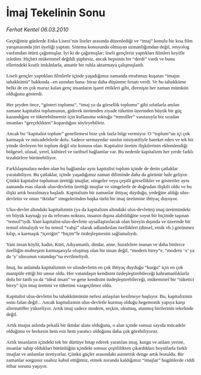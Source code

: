 # İmaj Tekelinin Sonu

*Ferhat Kentel 06.03.2010*

<div class="yazi"><font face="MetaPlusBookRomanTi" size="2"><font face="MetaPlusBookRomanTi" size="2">
<p align="left">Geçtiğimiz günlerde Enka Lisesi’nin liseler arasında düzenlediği ve “imaj” konulu bir kısa film yarışmasında jüri üyeliği yaptım. Sinema konusunda olmayan uzmanlığımdan değil, sosyolog vasfımdan ötürü çağırmışlar. İyi ki de çağırmışlar; liseli gençlerin yaptıkları filmleri keyifle izledim. Hiçbiri mükemmel değildi şüphesiz, ancak hepsinin bir “derdi” vardı ve bunu ellerindeki kısıtlı imkânlarla, amatör bir ruhla aktarmaya çalışmışlardı.</p>
<p align="left">Liseli gençler yaptıkları filmlerle içinde yaşadığımız zamanda etrafımızı kuşatan “imajın tahakkümü” hakkında –en azından bana- biraz daha düşünme fırsatı verdi. Ve bu tahakküme belki de en çok maruz kalan genç insanların işaret ettikleri gibi, direnişin her zaman mümkün olduğunu gösterdi.</p>
<p align="left">Her şeyden önce, “gösteri toplumu”, “imaj ya da görsellik toplumu” gibi sıfatlarla anılan zamane kapitalist toplumunun, giderek üretimden ziyade tüketim üzerinden büyük bir güç kazandığını ve tüketebilmemiz için kullanıma soktuğu “temsiller” vasıtasıyla biz sıradan insanları “gerçeklikten” kopardığını söyleyebiliriz.</p>
<p align="left">Ancak bu “kapitalist toplum” genellemesi bize çok fazla bilgi vermiyor. O “toplum”un içi çok karmaşık ve mücadelelerle dolu. Sadece sermayedar sınıfın inisiyatifiyle hareket eden ve tek bir yönde ilerleyen bir toplum değil söz konusu olan. Kapitalist üretim ilişkilerinin eklemlendiği bölgesel, ulusal, yerel, kültürel ve tarihsel bağlamlar var. Bu nedenle kapitalizm her yerde farklı tezahürlere bürünebiliyor.</p>
<p align="left">Farklılaşmalara neden olan bu bağlamlar aynı kapitalist toplum içinde de derin çatlaklar yaratabiliyor. Bu çatlaklar, içinde yaşadığımız zaman diliminde daha da görünür hale geliyor. Çünkü kapitalist toplumun ürettiği imajlar, simgeler veya çeşitli görsellikler ve gösteriler aynı zamanda esas olarak ulus-devletin ürettiği imajlar ve simgelerle de doğrudan ilişkili oldu ve bu ilişki artık bozulmaya başladı. Kapitalizm bir zamanlar ihtiyaç duyduğu, yedeğine aldığı ulus-devletin ve onun “iktidar” simgelerinden başka türlü bir imaj üretimine ihtiyaç duyuyor.</p>
<p align="left">Ulus-devlet altındaki kapitalizmin (ya da kapitalizm altındaki ulus-devletin) imaj üretimindeki en büyük kaynağı ya da referans noktası, insanın dışına alabildiğine soyut bir biçimde taşınan “temsil”iydi. Yani kapitalist-ulus-devlette uysallaştırılacak olan bireyin dışında ve üzerinde bir temsil olmalıydı ve bu temsil “vahşi” olarak adlandırılan özellikleri (dinsel, etnik vb.) görünmez kılıp, o karmaşık “içeriğin” “biçim”le özdeşleşmesini sağlamalıydı.</p>
<p align="left">Yani insan köylü, kadın, Kürt, Adıyamanlı, dindar, anne, hurafelere inanan ve daha binlerce özelliğin muhteşem karmaşasıyla oluşmuş olan bir insan değil, “modern birey”e, “modern ‘x’ ya da ‘y’ ulusunun vatandaşı”na evrilmeliydi.</p>
<p align="left">İmaj, bu anlamda kapitalizmin ve ulusdevletin en çok ihtiyaç duyduğu “kurgu” için en çok manipüle ettiği bir unsur oldu. Her vatandaşın kendisini özdeşleştirebileceği kahramanlıklarla dolu bir tarih ya da “ideal insan” ve gene kendisini özdeşleştirebileceği, mükemmel bir “tüketici birey” için imaj üretimi ve tüketimi vazgeçilmez oldu.</p>
<p align="left">Kapitalist ulus-devletin bu tahakkümünün nefesi anlaşılan kesilmeye başlıyor. Bu, kapitalizmin sonu falan değil... Ancak kapitalizmin ulus-devletle kurmuş olduğu hegemonik yapıya karşı alternatifler yükseliyor. Artık imaj sadece modern, seçkin, okumuş, atanmış birilerinin tekelinde değil.</p>
<p align="left">Artık imajın aslında pekalâ bir iktidar alanı olduğunu, o alan içinde sonsuz sayıda mücadele olduğunu ve herkesin hem esir hem yaratıcı olduğunu daha çok görebiliyoruz.</p>
<p align="left">Artık insanların içindeki tek bir dürtüye hitap ederek yaratılan imaj, kurgu ve anlam yerine, insanlar sahip oldukları bütünlüğün içindeki sonsuz çeşitlilikten çıkardıkları boyutlarla farklı imajlar ve anlamlar üretiyorlar. Çünkü güçler arasındaki asimetrik denge artık bozuldu. Bir zamanlar sorgusuz sualsiz kabul ettiğimiz, etmek zorunda kaldığımız “imajlar” bugünlerde ciddi itibar <font face="MetaPlusBookRomanTi" size="2"><font face="MetaPlusBookRomanTi" size="2">sorunu yaşıyor.</font></font></p></font></font>
</div>
